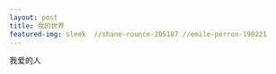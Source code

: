 ```yaml
---
layout: post
title: 我的世界
featured-img: sleek  //shane-rounce-205187 //emile-perron-190221
---
```

我爱的人

###  




